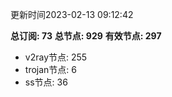 更新时间2023-02-13 09:12:42

**总订阅: 73**
**总节点: 929**
**有效节点: 297**
- v2ray节点: 255
- trojan节点: 6
- ss节点: 36
